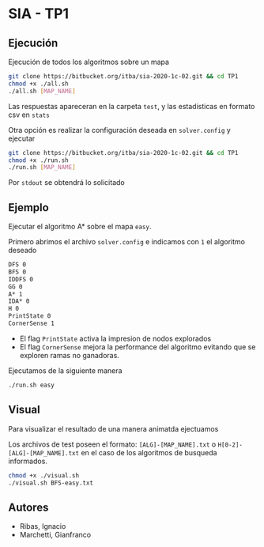 # SIA - TP1 

## Ejecución

Ejecución de todos los algoritmos sobre un mapa

```bash
git clone https://bitbucket.org/itba/sia-2020-1c-02.git && cd TP1
chmod +x ./all.sh
./all.sh [MAP_NAME]
```
Las respuestas apareceran en la carpeta `test`, y las estadisticas en formato csv en `stats`

Otra opción es realizar la configuración deseada en `solver.config` y ejecutar

```bash
git clone https://bitbucket.org/itba/sia-2020-1c-02.git && cd TP1
chmod +x ./run.sh
./run.sh [MAP_NAME]
```
Por `stdout` se obtendrá lo solicitado

## Ejemplo

Ejecutar el algoritmo A* sobre el mapa `easy`.

Primero abrimos el archivo `solver.config` e indicamos con `1` el algoritmo deseado

```txt
DFS 0
BFS 0
IDDFS 0
GG 0
A* 1
IDA* 0
H 0
PrintState 0
CornerSense 1
```
* El flag `PrintState` activa la impresion de nodos explorados 
* El flag `CornerSense` mejora la performance del algoritmo evitando que se exploren ramas no ganadoras. 

Ejecutamos de la siguiente manera

```bash
./run.sh easy
```

## Visual

Para visualizar el resultado de una manera animatda ejectuamos

Los archivos de test poseen el formato:
`[ALG]-[MAP_NAME].txt` o `H[0-2]-[ALG]-[MAP_NAME].txt` en el caso de los algoritmos de busqueda informados. 

```bash
chmod +x ./visual.sh
./visual.sh BFS-easy.txt
```

## Autores
* Ribas, Ignacio
* Marchetti, Gianfranco
